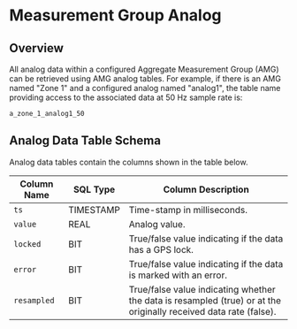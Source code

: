 # Measurement Group Analog

## Overview

All analog data within a configured Aggregate Measurement Group (AMG) can be retrieved using AMG analog tables. For example, if there is an AMG named "Zone 1" and a configured analog named "analog1", the table name providing access to the associated data at 50 Hz sample rate is:

```
a_zone_1_analog1_50
```

## Analog Data Table Schema

Analog data tables contain the columns shown in the table below.

| Column Name | SQL Type | Column Description |
|-------------|----------|-------------------|
| `ts` | TIMESTAMP | Time-stamp in milliseconds. |
| `value` | REAL | Analog value. |
| `locked` | BIT | True/false value indicating if the data has a GPS lock. |
| `error` | BIT | True/false value indicating if the data is marked with an error. |
| `resampled` | BIT | True/false value indicating whether the data is resampled (true) or at the originally received data rate (false). |
